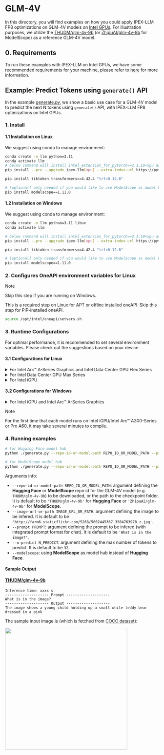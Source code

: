# GLM-4V
In this directory, you will find examples on how you could apply IPEX-LLM FP8 optimizations on GLM-4V models on [Intel GPUs](../../../README.md). For illustration purposes, we utilize the [THUDM/glm-4v-9b](https://huggingface.co/THUDM/glm-4v-9b) (or [ZhipuAI/glm-4v-9b](https://www.modelscope.cn/models/ZhipuAI/glm-4v-9b) for ModelScope) as a reference GLM-4V model.

## 0. Requirements
To run these examples with IPEX-LLM on Intel GPUs, we have some recommended requirements for your machine, please refer to [here](../../../README.md#requirements) for more information.

## Example: Predict Tokens using `generate()` API
In the example [generate.py](./generate.py), we show a basic use case for a GLM-4V model to predict the next N tokens using `generate()` API, with IPEX-LLM FP8 optimizations on Intel GPUs.
### 1. Install
#### 1.1 Installation on Linux
We suggest using conda to manage environment:
```bash
conda create -n llm python=3.11
conda activate llm
# below command will install intel_extension_for_pytorch==2.1.10+xpu as default
pip install --pre --upgrade ipex-llm[xpu] --extra-index-url https://pytorch-extension.intel.com/release-whl/stable/xpu/us/

pip install tiktoken transformers==4.42.4 "trl<0.12.0"

# [optional] only needed if you would like to use ModelScope as model hub
pip install modelscope==1.11.0
```

#### 1.2 Installation on Windows
We suggest using conda to manage environment:
```bash
conda create -n llm python=3.11 libuv
conda activate llm

# below command will install intel_extension_for_pytorch==2.1.10+xpu as default
pip install --pre --upgrade ipex-llm[xpu] --extra-index-url https://pytorch-extension.intel.com/release-whl/stable/xpu/us/

pip install tiktoken transformers==4.42.4 "trl<0.12.0"

# [optional] only needed if you would like to use ModelScope as model hub
pip install modelscope==1.11.0
```

### 2. Configures OneAPI environment variables for Linux

> [!NOTE]
> Skip this step if you are running on Windows.

This is a required step on Linux for APT or offline installed oneAPI. Skip this step for PIP-installed oneAPI.

```bash
source /opt/intel/oneapi/setvars.sh
```

### 3. Runtime Configurations
For optimal performance, it is recommended to set several environment variables. Please check out the suggestions based on your device.
#### 3.1 Configurations for Linux
<details>

<summary>For Intel Arc™ A-Series Graphics and Intel Data Center GPU Flex Series</summary>

```bash
export USE_XETLA=OFF
export SYCL_PI_LEVEL_ZERO_USE_IMMEDIATE_COMMANDLISTS=1
export SYCL_CACHE_PERSISTENT=1
```

</details>

<details>

<summary>For Intel Data Center GPU Max Series</summary>

```bash
export LD_PRELOAD=${LD_PRELOAD}:${CONDA_PREFIX}/lib/libtcmalloc.so
export SYCL_PI_LEVEL_ZERO_USE_IMMEDIATE_COMMANDLISTS=1
export SYCL_CACHE_PERSISTENT=1
export ENABLE_SDP_FUSION=1
```
> Note: Please note that `libtcmalloc.so` can be installed by `conda install -c conda-forge -y gperftools=2.10`.
</details>

<details>

<summary>For Intel iGPU</summary>

```bash
export SYCL_CACHE_PERSISTENT=1
```

</details>

#### 3.2 Configurations for Windows
<details>

<summary>For Intel iGPU and Intel Arc™ A-Series Graphics</summary>

```cmd
set SYCL_CACHE_PERSISTENT=1
```

</details>


> [!NOTE]
> For the first time that each model runs on Intel iGPU/Intel Arc™ A300-Series or Pro A60, it may take several minutes to compile.
### 4. Running examples

```bash
# for Hugging Face model hub
python ./generate.py --repo-id-or-model-path REPO_ID_OR_MODEL_PATH --prompt PROMPT --n-predict N_PREDICT --image-url-or-path IMAGE_URL_OR_PATH

# for ModelScope model hub
python ./generate.py --repo-id-or-model-path REPO_ID_OR_MODEL_PATH --prompt PROMPT --n-predict N_PREDICT --image-url-or-path IMAGE_URL_OR_PATH --modelscope
```

Arguments info:
- `--repo-id-or-model-path REPO_ID_OR_MODEL_PATH`: argument defining the **Hugging Face** or **ModelScope** repo id for the GLM-4V model (e.g. `THUDM/glm-4v-9b`) to be downloaded, or the path to the checkpoint folder. It is default to be `'THUDM/glm-4v-9b'` for **Hugging Face** or `'ZhipuAI/glm-4v-9b'` for **ModelScope**.
- `--image-url-or-path IMAGE_URL_OR_PATH`: argument defining the image to be infered. It is default to be `'http://farm6.staticflickr.com/5268/5602445367_3504763978_z.jpg'`.
- `--prompt PROMPT`: argument defining the prompt to be infered (with integrated prompt format for chat). It is default to be `'What is in the image?'`.
- `--n-predict N_PREDICT`: argument defining the max number of tokens to predict. It is default to be `32`.
- `--modelscope`: using **ModelScope** as model hub instead of **Hugging Face**.

#### Sample Output
#### [THUDM/glm-4v-9b](https://huggingface.co/THUDM/glm-4v-9b)

```log
Inference time: xxxx s
-------------------- Prompt --------------------
What is in the image?
-------------------- Output --------------------
The image shows a young child holding up a small white teddy bear dressed in a pink
```

The sample input image is (which is fetched from [COCO dataset](https://cocodataset.org/#explore?id=264959)):

<a href="http://farm6.staticflickr.com/5268/5602445367_3504763978_z.jpg"><img width=400px src="http://farm6.staticflickr.com/5268/5602445367_3504763978_z.jpg" ></a>
